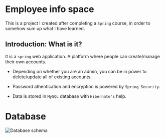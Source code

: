 # Employee info space
This is a project I created after completing a `Spring` course, in order to somehow sum up what I have learned.



## Introduction: What is it?

It is a `spring` web application. A platform where people can create/manage their own accounts.
 
 - Depending on whether you are an admin, you can be in power to delete/update all of existing accounts.

 - Password athentication and encryption is powered by `Spring Security`.

 - Data is stored in `MySQL` database with `Hibernate's` help.



# Database

  ![Database schema](screenshots/db_schema.bnp)
